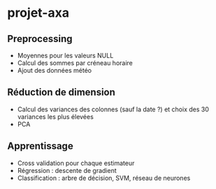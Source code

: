 # projet-axa

## Preprocessing
* Moyennes pour les valeurs NULL
* Calcul des sommes par créneau horaire
* Ajout des données météo

## Réduction de dimension
* Calcul des variances des colonnes (sauf la date ?) et choix des 30 variances les plus élevées
* PCA

## Apprentissage
* Cross validation pour chaque estimateur
* Régression : descente de gradient
* Classification : arbre de décision, SVM, réseau de neurones
